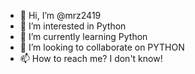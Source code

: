- 👋 Hi, I’m @mrz2419
- 👀 I’m interested in Python
- 🌱 I’m currently learning Python
- 💞️ I’m looking to collaborate on PYTHON
- 📫 How to reach me? I don't know!

<!---
mrz2419/mrz2419 is a ✨ special ✨ repository because its `README.md` (this file) appears on your GitHub profile.
You can click the Preview link to take a look at your changes.
--->
